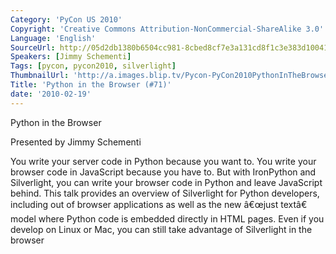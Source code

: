 ```yaml
---
Category: 'PyCon US 2010'
Copyright: 'Creative Commons Attribution-NonCommercial-ShareAlike 3.0'
Language: 'English'
SourceUrl: http://05d2db1380b6504cc981-8cbed8cf7e3a131cd8f1c3e383d10041.r93.cf2.rackcdn.com/pycon-us-2010/340_python-in-the-browser-71.m4v
Speakers: [Jimmy Schementi]
Tags: [pycon, pycon2010, silverlight]
ThumbnailUrl: 'http://a.images.blip.tv/Pycon-PyCon2010PythonInTheBrowser71716.png'
Title: 'Python in the Browser (#71)'
date: '2010-02-19'
---
```

Python in the Browser

  
Presented by Jimmy Schementi

  
You write your server code in Python because you want to. You write your
browser code in JavaScript because you have to. But with IronPython and
Silverlight, you can write your browser code in Python and leave JavaScript
behind. This talk provides an overview of Silverlight for Python developers,
including out of browser applications as well as the new â€œjust textâ€ model
where Python code is embedded directly in HTML pages. Even if you develop on
Linux or Mac, you can still take advantage of Silverlight in the browser
